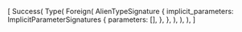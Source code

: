 [
    Success(
        Type(
            Foreign(
                AlienTypeSignature {
                    implicit_parameters: ImplicitParameterSignatures {
                        parameters: [],
                    },
                },
            ),
        ),
    ),
]